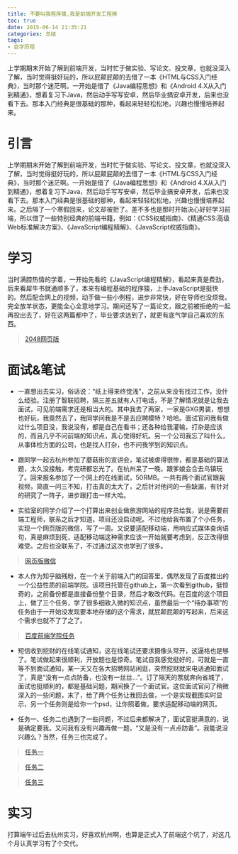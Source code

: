 ```yaml
---
title: 不要叫我程序猿,我是前端开发工程狮
toc: true
date: 2015-06-14 21:35:21
categories: 总结
tags:
- 自学历程
---
```


上学期期末开始了解到前端开发，当时忙于做实验、写论文、投文章，也就没深入了解，当时觉得挺好玩的，所以屁颠屁颠的去借了一本《HTML与CSS入门经典》，当时那个迷茫啊。一开始是借了《Java编程思想》和《Android 4.X从入门到精通》，想着复习下Java，然后动手写写安卓，然后毕业搞安卓开发，后来也没看下去。那本入门经典是很基础的那种，看起来轻轻松松地，兴趣也慢慢培养起来。

<!-- more -->

# 引言
上学期期末开始了解到前端开发，当时忙于做实验、写论文、投文章，也就没深入了解，当时觉得挺好玩的，所以屁颠屁颠的去借了一本《HTML与CSS入门经典》，当时那个迷茫啊。一开始是借了《Java编程思想》和《Android 4.X从入门到精通》，想着复习下Java，然后动手写写安卓，然后毕业搞安卓开发，后来也没看下去。那本入门经典是很基础的那种，看起来轻轻松松地，兴趣也慢慢培养起来。之后隔了一个寒假回来，论文却被拒了。差不多也是那时开始决心好好学习前端，所以借了一些特别经典的前端书籍，例如：《CSS权威指南》、《精通CSS:高级Web标准解决方案》、《JavaScript编程精解》、《JavaScript权威指南》。
# 学习
当时满腔热情的学着，一开始先看的《JavaScript编程精解》，看起来真是费劲，后来看犀牛书就通顺多了，本来有编程基础的程序猿，上手JavaScript是挺快的。然后配合网上的视频，动手做一些小例程，进步非常快，好在导师也没烦我，完全放羊状态，更能全心全意地学习。期间还写了一篇论文，跟之前被拒绝的一起再投出去了，好在这两篇都中了，毕业要求达到了，就更有底气学自己喜欢的东西。

>[2048网页版](https://github.com/quanru/2048)

# 面试&笔试
 - 一直想出去实习，俗话说：“纸上得来终觉浅”，之前从来没有找过工作，没什么经验。注册了智联招聘，隔三差五就有人打电话，不是了解情况就是让我去面试，可见前端需求还是相当大的。其中我去了两家，一家是GXG男装，想想也好玩，我竟然去了，我同学问我是不是去应聘模特？哈哈。面试官问我有做过什么项目没，我说没有，都是自己在看书；还各种给我灌输，打杂是应该的，而且几乎不问前端的知识点，真心觉得好坑。另一个公司我忘了叫什么，从事体检方面的公司，也是找人打杂，也不问我学到的知识点。

 - 跟同学一起去杭州参加了蘑菇街的宣讲会，笔试被虐得很惨，都是基础的算法题，太久没接触，考完研都忘光了。在杭州呆了一晚，跟爹娘会合去乌镇玩了。回来报名参加了一个网上的在线面试，50RMB。一共有两个面试官跟我视频，简直一问三不知，打击真的太大了，之后针对他问的一些缺漏，有针对的研究了一阵子，进步跟打击一样大哈。

 - 实验室的同学介绍了一个打算出来创业做旅游网站的程序员给我，说是需要前端工程师，联系之后才知道，项目还没启动呢。不过他给我布置了个小任务，实现一个网页版的微信，写了一周。又说要适配移动端，用响应式媒体查询语句，真是麻烦到死，适配移动端这种需求应该一开始就要考虑到，反正改得很难受。之后也没联系了，不过通过这次也学到了很多。

>[网页版微信](https://github.com/quanru/wechat)

 - 本人作为知乎脑残粉，在一个关于前端入门的回答里，偶然发现了百度推出的一个公益性质的前端学院。该项目托管在github上，第一次看到github，挺惊奇的，之前备份都是直接备份整个目录，然后才敢改代码。在百度的这个项目上，做了三个任务，学了很多细致入微的知识点，虽然最后一个“待办事项”的任务由于一开始没发现要本地存储的这个需求，就屁颠屁颠的写起来，后来这个需求也就不了了之了。

>[百度前端学院任务](https://github.com/quanru/myIfe)

 - 短信收到挖财的在线笔试通知，这在线笔试还要求摄像头常开，这逼格也是够了。笔试做起来很顺利，开放题也是惊奇。笔试自我感觉挺好的，可就是一直等不到面试通知，某一天又在各大招聘网站闲逛，突然挖财就来电话通知面试了，真是“没有一点点防备，也没有一丝丝...”。订了隔天的票就奔向省城了，面试也挺顺利的，都是基础问题，期间换了一个面试官。这位面试官问了稍微深入的一些问题，末了，给了两个任务让我回去做，一个是实现截图实时显示，另一个任务则是给你一个psd，让你照着做，要求适配移动端的网页。

 - 任务一、任务二也遇到了一些问题，不过后来都解决了，面试官挺满意的，说是确定要我。又问我有没有兴趣再做一题，“又是没有一点点防备”。我能说没兴趣么？当然，任务三也完成了。

 >[任务一](https://github.com/quanru/screenShot)

 >[任务二](https://github.com/quanru/mobiWeb)

 >[任务三](https://github.com/quanru/dragThem)


# 实习

打算端午过后去杭州实习，好喜欢杭州啊，也算是正式入了前端这个坑了，对这几个月认真学习有了个交代。
